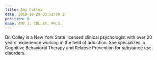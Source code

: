 ```yaml
---
title: Amy Colley
date: 2018-10-29 03:52:00 Z
position: 0
name: AMY J. COLLEY, PH.D.
---
```


Dr. Colley is a New York State licensed clinical psychologist with over 20 years’ experience working in the field of addiction. She specializes in Cognitive Behavioral Therapy and Relapse Prevention for substance use disorders.

